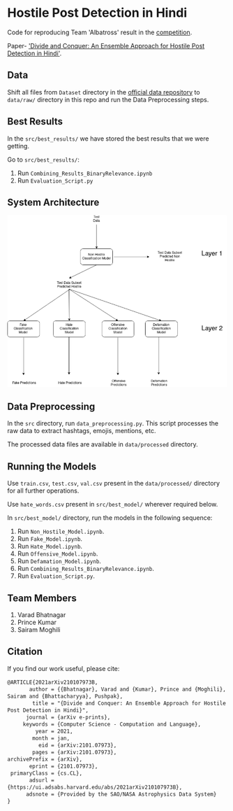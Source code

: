 # Hostile Post Detection in Hindi

Code for reproducing Team 'Albatross' result in the [competition](https://competitions.codalab.org/competitions/26654).

Paper- ['Divide and Conquer: An Ensemble Approach for Hostile Post Detection in Hindi'](https://arxiv.org/abs/2101.07973).

## Data

Shift all files from `Dataset` directory in the [official data repository](https://github.com/mohit19014/Hindi-Hostility-Detection-CONSTRAINT-2021) to `data/raw/` directory in this repo and run the Data Preprocessing steps.

## Best Results
In the `src/best_results/` we have stored the best results that we were getting.

Go to `src/best_results/`:
1. Run `Combining_Results_BinaryRelevance.ipynb`
2. Run `Evaluation_Script.py`

## System Architecture
 ![Layered Architecture Inference](/docs/LayeredArchitectureInference.png)
 
## Data Preprocessing
In the `src` directory, run `data_preprocessing.py`. This script processes the raw data to extract hashtags, emojis, mentions, etc.

The processed data files are available in `data/processed` directory.

## Running the Models

Use `train.csv`, `test.csv`, `val.csv` present in the `data/processed/` directory for all further operations.

Use `hate_words.csv` present in `src/best_model/` wherever required below.

In `src/best_model/` directory, run the models in the following sequence:

1. Run `Non_Hostile_Model.ipynb`.
2. Run `Fake_Model.ipynb`.
3. Run `Hate_Model.ipynb`.
4. Run `Offensive_Model.ipynb`.
5. Run `Defamation_Model.ipynb`.
6. Run `Combining_Results_BinaryRelevance.ipynb`.
7. Run `Evaluation_Script.py`.

## Team Members
1. Varad Bhatnagar
2. Prince Kumar
3. Sairam Moghili

## Citation
If you find our work useful, please cite:
```
@ARTICLE{2021arXiv210107973B,
       author = {{Bhatnagar}, Varad and {Kumar}, Prince and {Moghili}, Sairam and {Bhattacharyya}, Pushpak},
        title = "{Divide and Conquer: An Ensemble Approach for Hostile Post Detection in Hindi}",
      journal = {arXiv e-prints},
     keywords = {Computer Science - Computation and Language},
         year = 2021,
        month = jan,
          eid = {arXiv:2101.07973},
        pages = {arXiv:2101.07973},
archivePrefix = {arXiv},
       eprint = {2101.07973},
 primaryClass = {cs.CL},
       adsurl = {https://ui.adsabs.harvard.edu/abs/2021arXiv210107973B},
      adsnote = {Provided by the SAO/NASA Astrophysics Data System}
}
```
